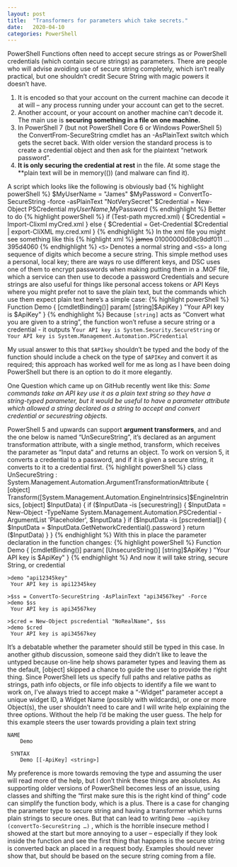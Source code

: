 ```yaml
---
layout: post
title:  "Transformers for parameters which take secrets."
date:   2020-04-10
categories: PowerShell
---
```


PowerShell Functions often need to accept secure strings as or PowerShell credentials (which contain secure strings) as parameters. There are people who will advise avoiding use of secure string completely, which isn’t really practical, but one shouldn’t credit Secure String with magic powers it doesn’t have.
1.  It is encoded so that your account on the current machine can decode it at will – any process running under your account can get to the secret.
2.  Another account, or your account on another machine can’t decode it. The main use is **securing something in a file on one machine.**
3.  In PowerShell 7 (but not PowerShell Core 6 or Windows PowerShell 5) the ConvertFrom-SecureString cmdlet has an -AsPlainText switch which gets the secret back. With older version the standard process is to create a credential object and then ask for the plaintext “network password”.
4.  **It is only securing the credential at rest** in the file. At some stage the **plain text will be in memory(()) (and malware can find it).

A script which looks like the following is obviously bad
{% highlight powerShell %}
$MyUserName = "James"
$MyPassword = ConvertTo-SecureString -force -asPlainText "NotVerySecret"
$Credential = New-Object PSCredential $myUserName,$MyPassword
{% endhighlight %}
Better to do
{% highlight powerShell %}
if (Test-path mycred.xml)  {
       $Credential = Import-Clixml myCred.xml
}
else {
       $Credential = Get-Credential
       $Credential | export-CliXML my.cred.xml
}
{% endhighlight %}
In the xml file you might see something like this
{% highlight xml %}
<Props>
<S N="UserName">james</S>
<SS N="Password">01000000d08c9ddf011 … 395d4060</SS>
</Props>
{% endhighlight %}
`<S>` Denotes a normal string and `<SS>` a long sequence of digits which become a secure string. This simple method uses a personal, local key; there are ways ro use different keys, and DSC uses one of them to encrypt passwords when making putting them in a .MOF file, which a service can then use to decode a password
Credentials and secure strings are also useful for things like personal access tokens or API Keys where you might prefer not to save the plain text, but the commands which use them expect plain text here’s a simple case:
{% highlight powerShell %}
Function Demo {
    [cmdletBinding()]
    param(
        [string]$ApiKey
    )
    "Your API key is $ApiKey"
}
{% endhighlight %}
Because `[string]` acts as “Convert what you are given to a string”, the function won’t refuse a secure string or a credential - it outputs
Y`our API key is System.Security.SecureString` or `Your API key is System.Management.Automation.PSCredential`

My usual answer to this that `$APIkey` shouldn’t be typed and the body of the function should include a check on the type of `$APIKey` and convert it as required; this approach has worked well for me as long as I have been doing PowerShell but there is an option to do it more elegantly.

One Question which came up on GitHub recently went like this:
_Some commands take an API key use it as a plain text string so they have a string-typed parameter, but it would be useful to have a parameter attribute which allowed a string declared as a string to accept and convert credential or securestring objects._

PowerShell 5 and upwards can support **argument transformers**, and and the one below is named “UnSecureString”, it’s declared as an argument transformation attribute, with a single method, transform, which receives the parameter as “Input data” and returns an object. To work on version 5, it converts a credential to a password, and if it is given a secure string, it converts to it to a credential first.
{% highlight powerShell %}
class UnSecureString : System.Management.Automation.ArgumentTransformationAttribute  {
    [object] Transform([System.Management.Automation.EngineIntrinsics]$EngineIntrinsics, [object] $InputData) {
        if ($InputData -is [securestring]) {
            $InputData =  New-Object -TypeName System.Management.Automation.PSCredential -ArgumentList 'Placeholder', $InputData
        }
        if ($InputData -is  [pscredential]) {
            $InputData =  $InputData.GetNetworkCredential().password
        }
        return ($InputData)
    }
}
{% endhighlight %}
With this in place the parameter declaration in the function changes:
{% highlight powerShell %}
Function Demo {
    [cmdletBinding()]
    param(
        [UnsecureString()]
        [string]$ApiKey
    )
    "Your API key is $ApiKey"
}
{% endhighlight %}
And now it will take string, secure String, or credential
```
>demo "api12345key"
 Your API key is api12345key

>$ss = ConvertTo-SecureString -AsPlainText "api34567key" -Force
>demo $ss
 Your API key is api34567key

>$cred = New-Object pscredential "NoRealName", $ss
>demo $cred
 Your API key is api34567key
```
It’s a debatable whether the parameter should still be typed in this case. In another github discussion, someone said they didn’t like to leave the untyped because on-line help shows parameter types and leaving them as the default, [object] skipped a chance to guide the user to provide the right thing. Since PowerShell lets us specify full paths and relative paths as strings, path info objects, or file info objects to identify a file we want to work on, I’ve always tried to accept make a “-Widget” parameter accept a unique widget ID, a Widget Name (possibly with wildcards), or one or more Object(s), the user shouldn’t need to care and I will write help explaining the three options. Without the help I’d be making the user guess.  The help for this example steers the user towards providing a plain text string
```
NAME
    Demo

 SYNTAX
    Demo [[-ApiKey] <string>]
```
My preference is more towards removing the type and assuming the user will read more of the help, but I don’t think these things are absolutes. As supporting older versions of PowerShell becomes less of an issue, using classes and shifting the “first make sure this is the right kind of thing” code can simplify the function body, which is a plus.
There is a case for changing the parameter type to secure string and having a transformer which turns plain strings to secure ones. But that can lead to writing
`Demo –apikey (convertTo-SecureString …)` , which is the horrible insecure method I showed at the start but more annoying to a user – especially if they look inside the function and see the first thing that happens is the secure string is converted back an placed in a request body. Examples should never show that, but should be based on the secure string coming from a file.
